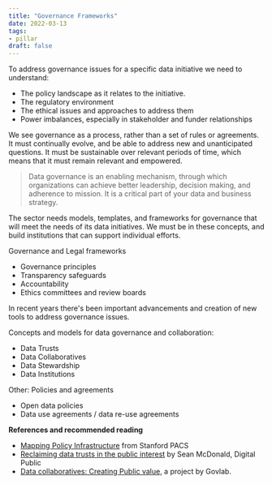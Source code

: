 ```yaml
---
title: "Governance Frameworks"
date: 2022-03-13
tags:
- pillar
draft: false
---
```


To address governance issues for a specific data initiative we need to understand: 
* The policy landscape as it relates to the initiative.
* The regulatory environment
* The ethical issues and approaches to address them
* Power imbalances, especially in stakeholder and funder relationships

We see governance as a process, rather than a set of rules or agreements. It must continually evolve, and be able to address new and unanticipated questions. It must be sustainable over relevant periods of time, which means that it must remain relevant and empowered. 

> Data governance is an enabling mechanism, through which organizations can achieve better leadership, decision making, and adherence to mission. It is a critical part of your data and business strategy.

The sector needs models, templates, and frameworks for governance that will meet the needs of its data initiatives. We must be in these concepts, and build institutions that can support individual efforts. 

Governance and Legal frameworks
* Governance principles
* Transparency safeguards
* Accountability
* Ethics committees and review boards

In recent years there's been important advancements and creation of new tools to address governance issues. 

Concepts and models for data governance and collaboration:
* Data Trusts
* Data Collaboratives
* Data Stewardship
* Data Institutions

Other: Policies and agreements
* Open data policies
* Data use agreements / data re-use agreements


**References and recommended reading**
* [Mapping Policy Infrastructure](https://pacscenter.stanford.edu/research/digital-civil-society-lab/mapping-policy-infrastructure/) from Stanford PACS
* [Reclaiming data trusts in the public interest](https://www.cigionline.org/articles/reclaiming-data-trusts/) by Sean McDonald, Digital Public
* [Data collaboratives: Creating Public value](https://thegovlab.org/project/project-datacollaboratives-org), a project by Govlab. 
